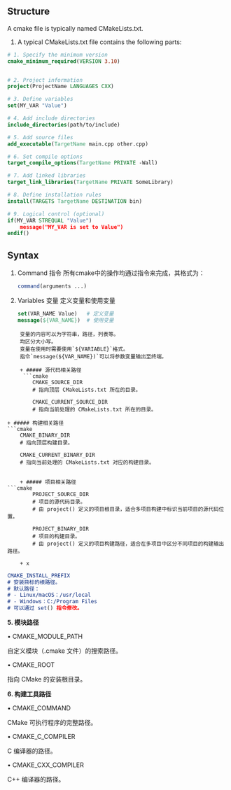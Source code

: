 ## Structure
A cmake file is typically named CMakeLists.txt.
1. A typical CMakeLists.txt file contains the following parts:
```cmake
# 1. Specify the minimum version
cmake_minimum_required(VERSION 3.10)


# 2. Project information
project(ProjectName LANGUAGES CXX)

# 3. Define variables
set(MY_VAR "Value")

# 4. Add include directories
include_directories(path/to/include)

# 5. Add source files
add_executable(TargetName main.cpp other.cpp)

# 6. Set compile options
target_compile_options(TargetName PRIVATE -Wall)

# 7. Add linked libraries
target_link_libraries(TargetName PRIVATE SomeLibrary)

# 8. Define installation rules
install(TARGETS TargetName DESTINATION bin)

# 9. Logical control (optional)
if(MY_VAR STREQUAL "Value")
    message("MY_VAR is set to Value")
endif()
```

## Syntax
1. Command 指令 
	所有cmake中的操作均通过指令来完成，其格式为：
	```cmake
	command(arguments ...)
	```
2. Variables 变量
	定义变量和使用变量
	```cmake
	set(VAR_NAME Value)   # 定义变量
	message(${VAR_NAME})  # 使用变量
```
	变量的内容可以为字符串，路径，列表等。
	均区分大小写。
	变量在使用时需要使用`${VARIABLE}`格式。
	指令`message(${VAR_NAME})`可以将参数变量输出至终端。

	+ ##### 源代码相关路径
	 ```cmake
		CMAKE_SOURCE_DIR
		# 指向顶层 CMakeLists.txt 所在的目录。
		
		CMAKE_CURRENT_SOURCE_DIR
		# 指向当前处理的 CMakeLists.txt 所在的目录。
```

	+ ##### 构建相关路径
	```cmake
		CMAKE_BINARY_DIR
		# 指向顶层构建目录。
		
		CMAKE_CURRENT_BINARY_DIR
		# 指向当前处理的 CMakeLists.txt 对应的构建目录。
```

	+ ##### 项目相关路径
```cmake
		PROJECT_SOURCE_DIR
		# 项目的源代码目录。
		# 由 project() 定义的项目根目录，适合多项目构建中标识当前项目的源代码位置。
		
		PROJECT_BINARY_DIR
		# 项目的构建目录。
		# 由 project() 定义的项目构建路径，适合在多项目中区分不同项目的构建输出路径。
```

		+ x
```cmake
CMAKE_INSTALL_PREFIX
# 安装目标的根路径。
# 默认路径：
# - Linux/macOS：/usr/local
# - Windows：C:/Program Files
# 可以通过 set() 指令修改。
```


**5. 模块路径**

• CMAKE_MODULE_PATH

自定义模块（.cmake 文件）的搜索路径。

• CMAKE_ROOT

指向 CMake 的安装根目录。

  

**6. 构建工具路径**

• CMAKE_COMMAND

CMake 可执行程序的完整路径。

• CMAKE_C_COMPILER

C 编译器的路径。

• CMAKE_CXX_COMPILER

C++ 编译器的路径。
